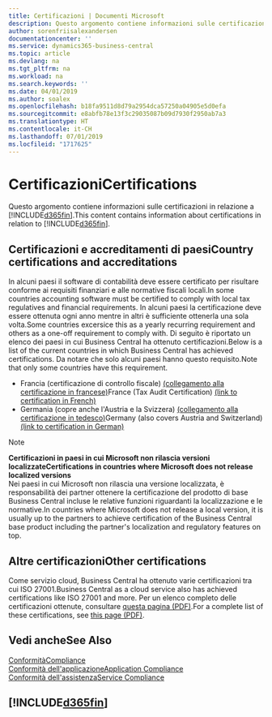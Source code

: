 ```yaml
---
title: Certificazioni | Documenti Microsoft
description: Questo argomento contiene informazioni sulle certificazioni in relazione a Business Central.
author: sorenfriisalexandersen
documentationcenter: ''
ms.service: dynamics365-business-central
ms.topic: article
ms.devlang: na
ms.tgt_pltfrm: na
ms.workload: na
ms.search.keywords: ''
ms.date: 04/01/2019
ms.author: soalex
ms.openlocfilehash: b18fa9511d8d79a2954dca57250a04905e5d0efa
ms.sourcegitcommit: e8abfb78e13f3c29035087b09d7930f2950ab7a3
ms.translationtype: HT
ms.contentlocale: it-CH
ms.lasthandoff: 07/01/2019
ms.locfileid: "1717625"
---
```

# <a name="certifications"></a><span data-ttu-id="17238-103">Certificazioni</span><span class="sxs-lookup"><span data-stu-id="17238-103">Certifications</span></span>  
<span data-ttu-id="17238-104">Questo argomento contiene informazioni sulle certificazioni in relazione a [!INCLUDE[d365fin](../includes/d365fin_md.md)].</span><span class="sxs-lookup"><span data-stu-id="17238-104">This content contains information about certifications in relation to [!INCLUDE[d365fin](../includes/d365fin_md.md)].</span></span>  

## <a name="country-certifications-and-accreditations"></a><span data-ttu-id="17238-105">Certificazioni e accreditamenti di paesi</span><span class="sxs-lookup"><span data-stu-id="17238-105">Country certifications and accreditations</span></span>
<span data-ttu-id="17238-106">In alcuni paesi il software di contabilità deve essere certificato per risultare conforme ai requisiti finanziari e alle normative fiscali locali.</span><span class="sxs-lookup"><span data-stu-id="17238-106">In some countries accounting software must be certified to comply with local tax regulatives and financial requirements.</span></span> <span data-ttu-id="17238-107">In alcuni paesi la certificazione deve essere ottenuta ogni anno mentre in altri è sufficiente ottenerla una sola volta.</span><span class="sxs-lookup"><span data-stu-id="17238-107">Some countries excersice this as a yearly recurring requirement and others as a one-off requirement to comply with.</span></span> <span data-ttu-id="17238-108">Di seguito è riportato un elenco dei paesi in cui Business Central ha ottenuto certificazioni.</span><span class="sxs-lookup"><span data-stu-id="17238-108">Below is a list of the current countries in which Business Central has achieved certifications.</span></span> <span data-ttu-id="17238-109">Da notare che solo alcuni paesi hanno questo requisito.</span><span class="sxs-lookup"><span data-stu-id="17238-109">Note that only some countries have this requirement.</span></span>  
- <span data-ttu-id="17238-110">Francia (certificazione di controllo fiscale) [(collegamento alla certificazione in francese)](https://services.infocert.org/certificats/CERTIF-07-181-R16.pdf)</span><span class="sxs-lookup"><span data-stu-id="17238-110">France (Tax Audit Certification) [(link to certification in French)](https://services.infocert.org/certificats/CERTIF-07-181-R16.pdf)</span></span> 
- <span data-ttu-id="17238-111">Germania (copre anche l'Austria e la Svizzera) [(collegamento alla certificazione in tedesco)](https://www.bdo.de/de-de/themen/softwarebescheinungen/bdo/microsoft-dynamics-365-business-central)</span><span class="sxs-lookup"><span data-stu-id="17238-111">Germany (also covers Austria and Switzerland) [(link to certification in German)](https://www.bdo.de/de-de/themen/softwarebescheinungen/bdo/microsoft-dynamics-365-business-central)</span></span>

> [!NOTE]  
>  <span data-ttu-id="17238-112">**Certificazioni in paesi in cui Microsoft non rilascia versioni localizzate**</span><span class="sxs-lookup"><span data-stu-id="17238-112">**Certifications in countries where Microsoft does not release localized versions**</span></span>  
> <span data-ttu-id="17238-113">Nei paesi in cui Microsoft non rilascia una versione localizzata, è responsabilità dei partner ottenere la certificazione del prodotto di base Business Central incluse le relative funzioni riguardanti la localizzazione e le normative.</span><span class="sxs-lookup"><span data-stu-id="17238-113">In countries where Microsoft does not release a local version, it is usually up to the partners to achieve certification of the Business Central base product including the partner's localization and regulatory features on top.</span></span>

## <a name="other-certifications"></a><span data-ttu-id="17238-114">Altre certificazioni</span><span class="sxs-lookup"><span data-stu-id="17238-114">Other certifications</span></span>  
<span data-ttu-id="17238-115">Come servizio cloud, Business Central ha ottenuto varie certificazioni tra cui ISO 27001.</span><span class="sxs-lookup"><span data-stu-id="17238-115">Business Central as a cloud service also has achieved certifications like ISO 27001 and more.</span></span> <span data-ttu-id="17238-116">Per un elenco completo delle certificazioni ottenute, consultare [questa pagina (PDF)](https://aka.ms/d365-compliance-list).</span><span class="sxs-lookup"><span data-stu-id="17238-116">For a complete list of these certifications, see [this page (PDF)](https://aka.ms/d365-compliance-list).</span></span>

## <a name="see-also"></a><span data-ttu-id="17238-117">Vedi anche</span><span class="sxs-lookup"><span data-stu-id="17238-117">See Also</span></span>  
[<span data-ttu-id="17238-118">Conformità</span><span class="sxs-lookup"><span data-stu-id="17238-118">Compliance</span></span>](compliance-overview.md)  
[<span data-ttu-id="17238-119">Conformità dell'applicazione</span><span class="sxs-lookup"><span data-stu-id="17238-119">Application Compliance</span></span>](compliance-application-compliance.md)  
[<span data-ttu-id="17238-120">Conformità dell'assistenza</span><span class="sxs-lookup"><span data-stu-id="17238-120">Service Compliance</span></span>](compliance-service-compliance.md)  

 ## [!INCLUDE[d365fin](../includes/free_trial_md.md)]  
 

